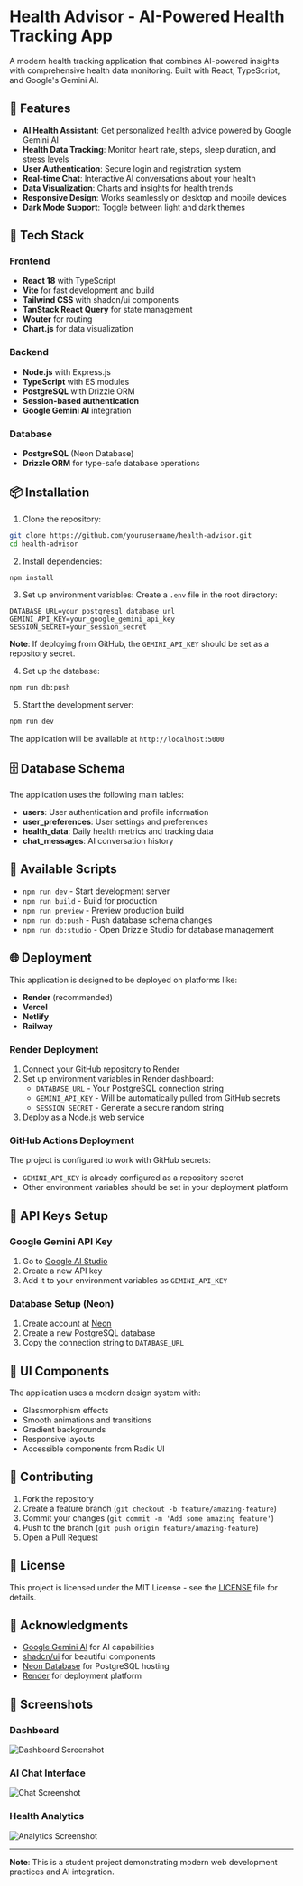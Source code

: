 # Health Advisor - AI-Powered Health Tracking App

A modern health tracking application that combines AI-powered insights with comprehensive health data monitoring. Built with React, TypeScript, and Google's Gemini AI.

## 🌟 Features

- **AI Health Assistant**: Get personalized health advice powered by Google Gemini AI
- **Health Data Tracking**: Monitor heart rate, steps, sleep duration, and stress levels
- **User Authentication**: Secure login and registration system
- **Real-time Chat**: Interactive AI conversations about your health
- **Data Visualization**: Charts and insights for health trends
- **Responsive Design**: Works seamlessly on desktop and mobile devices
- **Dark Mode Support**: Toggle between light and dark themes

## 🚀 Tech Stack

### Frontend
- **React 18** with TypeScript
- **Vite** for fast development and build
- **Tailwind CSS** with shadcn/ui components
- **TanStack React Query** for state management
- **Wouter** for routing
- **Chart.js** for data visualization

### Backend
- **Node.js** with Express.js
- **TypeScript** with ES modules
- **PostgreSQL** with Drizzle ORM
- **Session-based authentication**
- **Google Gemini AI** integration

### Database
- **PostgreSQL** (Neon Database)
- **Drizzle ORM** for type-safe database operations

## 📦 Installation

1. Clone the repository:
```bash
git clone https://github.com/yourusername/health-advisor.git
cd health-advisor
```

2. Install dependencies:
```bash
npm install
```

3. Set up environment variables:
Create a `.env` file in the root directory:
```env
DATABASE_URL=your_postgresql_database_url
GEMINI_API_KEY=your_google_gemini_api_key
SESSION_SECRET=your_session_secret
```

**Note**: If deploying from GitHub, the `GEMINI_API_KEY` should be set as a repository secret.

4. Set up the database:
```bash
npm run db:push
```

5. Start the development server:
```bash
npm run dev
```

The application will be available at `http://localhost:5000`

## 🗄️ Database Schema

The application uses the following main tables:
- **users**: User authentication and profile information
- **user_preferences**: User settings and preferences
- **health_data**: Daily health metrics and tracking data
- **chat_messages**: AI conversation history

## 🔧 Available Scripts

- `npm run dev` - Start development server
- `npm run build` - Build for production
- `npm run preview` - Preview production build
- `npm run db:push` - Push database schema changes
- `npm run db:studio` - Open Drizzle Studio for database management

## 🌐 Deployment

This application is designed to be deployed on platforms like:
- **Render** (recommended)
- **Vercel**
- **Netlify**
- **Railway**

### Render Deployment

1. Connect your GitHub repository to Render
2. Set up environment variables in Render dashboard:
   - `DATABASE_URL` - Your PostgreSQL connection string
   - `GEMINI_API_KEY` - Will be automatically pulled from GitHub secrets
   - `SESSION_SECRET` - Generate a secure random string
3. Deploy as a Node.js web service

### GitHub Actions Deployment

The project is configured to work with GitHub secrets:
- `GEMINI_API_KEY` is already configured as a repository secret
- Other environment variables should be set in your deployment platform

## 🔑 API Keys Setup

### Google Gemini API Key
1. Go to [Google AI Studio](https://makersuite.google.com/app/apikey)
2. Create a new API key
3. Add it to your environment variables as `GEMINI_API_KEY`

### Database Setup (Neon)
1. Create account at [Neon](https://neon.tech)
2. Create a new PostgreSQL database
3. Copy the connection string to `DATABASE_URL`

## 🎨 UI Components

The application uses a modern design system with:
- Glassmorphism effects
- Smooth animations and transitions
- Gradient backgrounds
- Responsive layouts
- Accessible components from Radix UI

## 🤝 Contributing

1. Fork the repository
2. Create a feature branch (`git checkout -b feature/amazing-feature`)
3. Commit your changes (`git commit -m 'Add some amazing feature'`)
4. Push to the branch (`git push origin feature/amazing-feature`)
5. Open a Pull Request

## 📝 License

This project is licensed under the MIT License - see the [LICENSE](LICENSE) file for details.

## 🙏 Acknowledgments

- [Google Gemini AI](https://ai.google.dev/) for AI capabilities
- [shadcn/ui](https://ui.shadcn.com/) for beautiful components
- [Neon Database](https://neon.tech/) for PostgreSQL hosting
- [Render](https://render.com/) for deployment platform

## 📸 Screenshots

### Dashboard
![Dashboard Screenshot](./screenshots/dashboard.png)

### AI Chat Interface
![Chat Screenshot](./screenshots/chat.png)

### Health Analytics
![Analytics Screenshot](./screenshots/analytics.png)

---

**Note**: This is a student project demonstrating modern web development practices and AI integration.